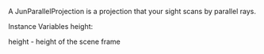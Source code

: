 A JunParallelProjection is a projection that your sight scans by parallel rays.

Instance Variables
	height:		<Float>

height
	- height of the scene frame
